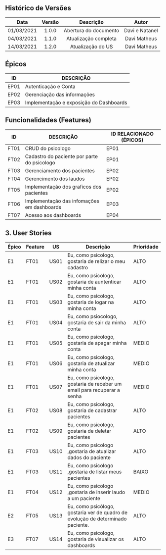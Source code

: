 ## Histórico de Versões

| Data       | Versão | Descrição            |         Autor             |
|:----------:|:------:|:--------------------:|:-------------------------:|
| 01/03/2021 | 1.0.0 | Abertura do documento | Davi e Natanel |
| 04/03/2021 | 1.1.0 | Atualização completa | Davi Matheus |
| 14/03/2021 | 1.2.0 | Atualização do US | Davi Matheus |
## Épicos
| ID | DESCRIÇÃO | 
|----|-----------|
| EP01 | Autenticação e Conta  |
| EP02 | Gerenciação das informações|
| EP03 | Implementação e exposição do Dashboards|


## Funcionalidades (Features)
| ID | DESCRIÇÃO | ID RELACIONADO (ÉPICOS) |
|----|-----------|----------------|
| FT01 | CRUD do psicologo | EP01 |
| FT02 | Cadastro do paciente por parte do psicologo  | EP01 |
| FT03 | Gerenciamento dos pacientes | EP02 |
| FT04 | Gerencimento dos laudos | EP02 |
| FT05 | Implementação dos graficos dos pacientes| EP02 |
| FT06 | Implementação das infomações em dashboards|EP03 |
| FT07 | Acesso aos dashboards | EP04 
## 3. User Stories
Épico|Feature|US|Descrição|Prioridade
-|-|-|-|-
E1|FT01|US01|Eu, como psicologo, gostaria de relizar o meu cadastro| ALTO 
E1|FT01|US02|Eu, como psicologo, gostaria de auntenticar minha conta | ALTO
E1|FT01|US03|Eu, como psicologo, gostaria de logar na minha conta | ALTO 
E1|FT01|US04|Eu, como psiocologo, gostaria de sair da minha conta| ALTO
E1|FT01|US05|Eu, como psicologo, gostaria de apagar minha conta| MEDIO
E1|FT01|US06|Eu, como psicologo, gostaria de atualizar minha conta| MEDIO 
E1|FT01|US07|Eu, como psicologo, gostaria de receber um email para recuperar a senha|MEDIO
E1|FT02|US08|Eu, como psicologo, gostaria de cadastrar pacientes| ALTO 
E1|FT02|US09|Eu, como psicologo, gostaria de deletar pacientes| ALTO
E1|FT03|US10|Eu, como psicologo ,gostaria de atualizar dados do paciente | ALTO
E1|FT03|US11|Eu, como psicologo ,gostaria de listar meus pacientes | BAIXO
E1|FT04|US12|Eu, como psicologo ,gostaria de inserir laudo a um paciente | MEDIO
E2|FT05|US13|Eu, como psicólogo, gostaria ver de quadro de evolução de determinado paciente.|ALTO
E3|FT07|US14|Eu, como psicologo, gostaria de visualizar os dashboards| ALTO
